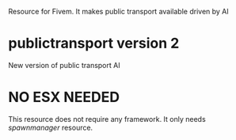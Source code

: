 Resource for Fivem. It makes public transport available driven by AI
# publictransport version 2
New version of public transport AI

# NO ESX NEEDED
This resource does not require any framework.
It only needs *spawnmanager* resource.
